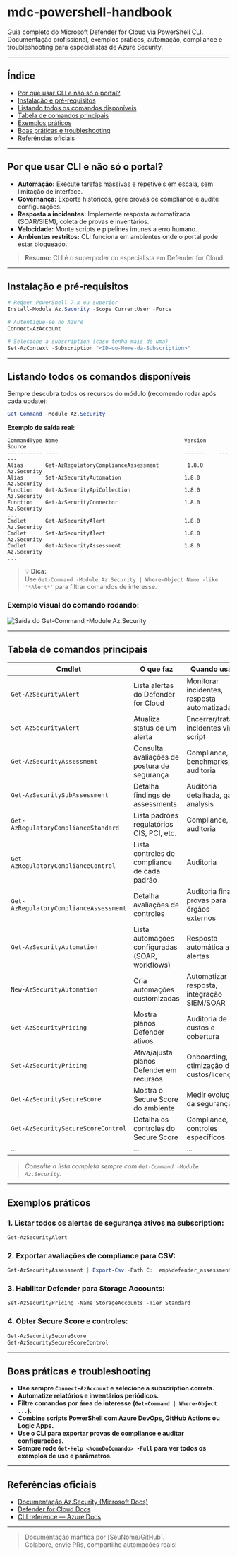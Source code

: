 
# mdc-powershell-handbook

Guia completo do Microsoft Defender for Cloud via PowerShell CLI.  
Documentação profissional, exemplos práticos, automação, compliance e troubleshooting para especialistas de Azure Security.

---

## Índice

- [Por que usar CLI e não só o portal?](#por-que-usar-cli-e-não-só-o-portal)
- [Instalação e pré-requisitos](#instalação-e-pré-requisitos)
- [Listando todos os comandos disponíveis](#listando-todos-os-comandos-disponíveis)
- [Tabela de comandos principais](#tabela-de-comandos-principais)
- [Exemplos práticos](#exemplos-práticos)
- [Boas práticas e troubleshooting](#boas-práticas-e-troubleshooting)
- [Referências oficiais](#referências-oficiais)

---

## Por que usar CLI e não só o portal?

- **Automação:** Execute tarefas massivas e repetíveis em escala, sem limitação de interface.
- **Governança:** Exporte históricos, gere provas de compliance e audite configurações.
- **Resposta a incidentes:** Implemente resposta automatizada (SOAR/SIEM), coleta de provas e inventários.
- **Velocidade:** Monte scripts e pipelines imunes a erro humano.
- **Ambientes restritos:** CLI funciona em ambientes onde o portal pode estar bloqueado.

> **Resumo:** CLI é o superpoder do especialista em Defender for Cloud.

---

## Instalação e pré-requisitos

```powershell
# Requer PowerShell 7.x ou superior
Install-Module Az.Security -Scope CurrentUser -Force

# Autentique-se no Azure
Connect-AzAccount

# Selecione a subscription (caso tenha mais de uma)
Set-AzContext -Subscription "<ID-ou-Nome-da-Subscription>"
```

---

## Listando todos os comandos disponíveis

Sempre descubra todos os recursos do módulo (recomendo rodar após cada update):

```powershell
Get-Command -Module Az.Security
```

**Exemplo de saída real:**

```
CommandType Name                                        Version    Source
----------- ----                                        -------    ------
Alias       Get-AzRegulatoryComplianceAssessment         1.8.0      Az.Security
Alias       Set-AzSecurityAutomation                    1.8.0      Az.Security
Function    Get-AzSecurityApiCollection                 1.8.0      Az.Security
Function    Get-AzSecurityConnector                     1.8.0      Az.Security
...
Cmdlet      Get-AzSecurityAlert                         1.8.0      Az.Security
Cmdlet      Set-AzSecurityAlert                         1.8.0      Az.Security
Cmdlet      Get-AzSecurityAssessment                    1.8.0      Az.Security
...
```

> 💡 **Dica:**  
> Use `Get-Command -Module Az.Security | Where-Object Name -like '*Alert*'` para filtrar comandos de interesse.

### Exemplo visual do comando rodando:

![Saída do Get-Command -Module Az.Security](./images/az-security-get-command-example.png)

---

## Tabela de comandos principais

| Cmdlet                                   | O que faz                                                    | Quando usar                                   | Exemplo rápido                                         |
|-------------------------------------------|--------------------------------------------------------------|-----------------------------------------------|--------------------------------------------------------|
| `Get-AzSecurityAlert`                     | Lista alertas do Defender for Cloud                          | Monitorar incidentes, resposta automatizada   | `Get-AzSecurityAlert -Location brazilsouth`            |
| `Set-AzSecurityAlert`                     | Atualiza status de um alerta                                 | Encerrar/tratar incidentes via script         | `Set-AzSecurityAlert -Status Resolved -Name <alert>`   |
| `Get-AzSecurityAssessment`                | Consulta avaliações de postura de segurança                  | Compliance, benchmarks, auditoria             | `Get-AzSecurityAssessment`                             |
| `Get-AzSecuritySubAssessment`             | Detalha findings de assessments                              | Auditoria detalhada, gap analysis             | `Get-AzSecuritySubAssessment -AssessmentName <id>`     |
| `Get-AzRegulatoryComplianceStandard`      | Lista padrões regulatórios CIS, PCI, etc.                    | Compliance, auditoria                         | `Get-AzRegulatoryComplianceStandard`                   |
| `Get-AzRegulatoryComplianceControl`       | Lista controles de compliance de cada padrão                  | Auditoria                                     | `Get-AzRegulatoryComplianceControl -StandardName <x>`  |
| `Get-AzRegulatoryComplianceAssessment`    | Detalha avaliações de controles                              | Auditoria fina, provas para órgãos externos   | `Get-AzRegulatoryComplianceAssessment -ControlName <x>`|
| `Get-AzSecurityAutomation`                | Lista automações configuradas (SOAR, workflows)               | Resposta automática a alertas                 | `Get-AzSecurityAutomation`                             |
| `New-AzSecurityAutomation`                | Cria automações customizadas                                 | Automatizar resposta, integração SIEM/SOAR    | `New-AzSecurityAutomation ...`                         |
| `Get-AzSecurityPricing`                   | Mostra planos Defender ativos                                | Auditoria de custos e cobertura               | `Get-AzSecurityPricing`                                |
| `Set-AzSecurityPricing`                   | Ativa/ajusta planos Defender em recursos                     | Onboarding, otimização de custos/licenças     | `Set-AzSecurityPricing -Name StorageAccounts -Tier Standard` |
| `Get-AzSecuritySecureScore`               | Mostra o Secure Score do ambiente                            | Medir evolução da segurança                   | `Get-AzSecuritySecureScore`                            |
| `Get-AzSecuritySecureScoreControl`        | Detalha os controles do Secure Score                         | Compliance, controles específicos             | `Get-AzSecuritySecureScoreControl`                     |
| ...                                       | ...                                                          | ...                                           | ...                                                    |

> *Consulte a lista completa sempre com `Get-Command -Module Az.Security`.*

---

## Exemplos práticos

### 1. Listar todos os alertas de segurança ativos na subscription:
```powershell
Get-AzSecurityAlert
```

### 2. Exportar avaliações de compliance para CSV:
```powershell
Get-AzSecurityAssessment | Export-Csv -Path C:	emp\defender_assessments.csv -NoTypeInformation
```

### 3. Habilitar Defender para Storage Accounts:
```powershell
Set-AzSecurityPricing -Name StorageAccounts -Tier Standard
```

### 4. Obter Secure Score e controles:
```powershell
Get-AzSecuritySecureScore
Get-AzSecuritySecureScoreControl
```

---

## Boas práticas e troubleshooting

- **Use sempre `Connect-AzAccount` e selecione a subscription correta.**
- **Automatize relatórios e inventários periódicos.**
- **Filtre comandos por área de interesse (`Get-Command | Where-Object ...`).**
- **Combine scripts PowerShell com Azure DevOps, GitHub Actions ou Logic Apps.**
- **Use o CLI para exportar provas de compliance e auditar configurações.**
- **Sempre rode `Get-Help <NomeDoComando> -Full` para ver todos os exemplos de uso e parâmetros.**

---

## Referências oficiais

- [Documentação Az.Security (Microsoft Docs)](https://learn.microsoft.com/powershell/module/az.security/)
- [Defender for Cloud Docs](https://learn.microsoft.com/azure/defender-for-cloud/)
- [CLI reference — Azure Docs](https://learn.microsoft.com/cli/azure/)

---

> Documentação mantida por [SeuNome/GitHub].  
> Colabore, envie PRs, compartilhe automações reais!
